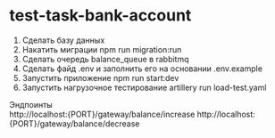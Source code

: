 # test-task-bank-account

1. Сделать базу данных
2. Накатить миграции npm run migration:run
3. Сделать очередь balance_queue в rabbitmq
4. Сделать файд .env и заполнить его на основании .env.example
5. Запустить приложение npm run start:dev
6. Запустить нагрузочное тестирование  artillery run load-test.yaml

Эндпоинты  
http://localhost:{PORT}/gateway/balance/increase
http://localhost:{PORT}/gateway/balance/decrease

